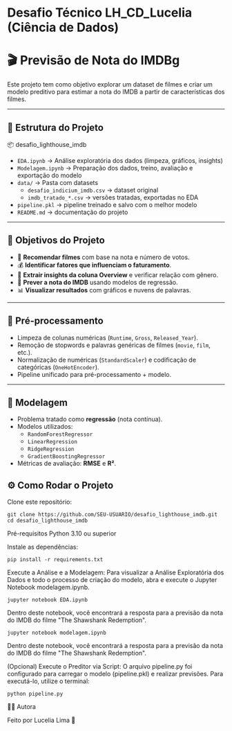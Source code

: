 #  Desafio Técnico  LH_CD_Lucelia (Ciência de Dados)


# 🎬 Previsão de Nota do IMDBg

Este projeto tem como objetivo explorar um dataset de filmes e criar um modelo preditivo para estimar a nota do IMDB a partir de características dos filmes.

---

## 📂 Estrutura do Projeto

📦 desafio_lighthouse_imdb
- `EDA.ipynb` → Análise exploratória dos dados (limpeza, gráficos, insights)
- `Modelagem.ipynb` → Preparação dos dados, treino, avaliação e exportação do modelo
- `data/` → Pasta com datasets
  - `desafio_indicium_imdb.csv` → dataset original
  - `imdb_tratado_*.csv` → versões tratadas, exportadas no EDA
- `pipeline.pkl` → pipeline treinado e salvo com o melhor modelo
- `README.md` → documentação do projeto


---

## 🔹 Objetivos do Projeto

- 🎯 **Recomendar filmes** com base na nota e número de votos.  
- 💰 **Identificar fatores que influenciam o faturamento**.  
- 📝 **Extrair insights da coluna Overview** e verificar relação com gênero.  
- 🤖 **Prever a nota do IMDB** usando modelos de regressão.  
- 📊 **Visualizar resultados** com gráficos e nuvens de palavras.

---

## 🧹 Pré-processamento

- Limpeza de colunas numéricas (`Runtime`, `Gross`, `Released_Year`).  
- Remoção de stopwords e palavras genéricas de filmes (`movie`, `film`, etc.).  
- Normalização de numéricas (`StandardScaler`) e codificação de categóricas (`OneHotEncoder`).  
- Pipeline unificado para pré-processamento + modelo.

---

## 🤖 Modelagem

- Problema tratado como **regressão** (nota contínua).  
- Modelos utilizados:
  - `RandomForestRegressor`
  - `LinearRegression`
  - `RidgeRegression`
  - `GradientBoostingRegressor`
- Métricas de avaliação: **RMSE** e **R²**.  



## ⚙️ Como Rodar o Projeto

Clone este repositório:
```
git clone https://github.com/SEU-USUARIO/desafio_lighthouse_imdb.git
cd desafio_lighthouse_imdb

```


Pré-requisitos
Python 3.10 ou superior

Instale as dependências:

```
pip install -r requirements.txt
```

Execute a Análise e a Modelagem: Para visualizar a Análise Exploratória dos Dados e todo o processo de criação do modelo, abra e execute o Jupyter Notebook modelagem.ipynb.

```
jupyter notebook EDA.ipynb
```

Dentro deste notebook, você encontrará a resposta para a previsão da nota do IMDB do filme "The Shawshank Redemption".

```
jupyter notebook modelagem.ipynb
```

Dentro deste notebook, você encontrará a resposta para a previsão da nota do IMDB do filme "The Shawshank Redemption".

(Opcional) Execute o Preditor via Script: O arquivo pipeline.py foi configurado para carregar o modelo (pipeline.pkl) e realizar previsões. Para executá-lo, utilize o terminal:

```
python pipeline.py
```


👩‍💻 Autora

Feito por Lucelia Lima  🚀



